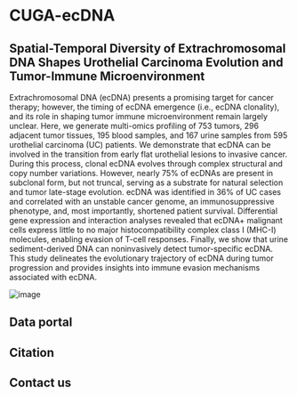 # CUGA-ecDNA
## Spatial-Temporal Diversity of Extrachromosomal DNA Shapes Urothelial Carcinoma Evolution and Tumor-Immune Microenvironment
Extrachromosomal DNA (ecDNA) presents a promising target for cancer therapy; however, the timing of ecDNA emergence (i.e., ecDNA clonality), and its role in shaping tumor immune microenvironment remain largely unclear. Here, we generate multi-omics profiling of 753 tumors, 296 adjacent tumor tissues, 195 blood samples, and 167 urine samples from 595 urothelial carcinoma (UC) patients. We demonstrate that ecDNA can be involved in the transition from early flat urothelial lesions to invasive cancer. During this process, clonal ecDNA evolves through complex structural and copy number variations. However, nearly 75% of ecDNAs are present in subclonal form, but not truncal, serving as a substrate for natural selection and tumor late-stage evolution. ecDNA was identified in 36% of UC cases and correlated with an unstable cancer genome, an immunosuppressive phenotype, and, most importantly, shortened patient survival. Differential gene expression and interaction analyses revealed that ecDNA+ malignant cells express little to no major histocompatibility complex class I (MHC-I) molecules, enabling evasion of T-cell responses. Finally, we show that urine sediment-derived DNA can noninvasively detect tumor-specific ecDNA. This study delineates the evolutionary trajectory of ecDNA during tumor progression and provides insights into immune evasion mechanisms associated with ecDNA.

![image](https://github.com/DreamLab-WeiLv/CUGA-ecDNA/assets/169130320/3c880284-6e2b-4cc5-8a0f-961c11d08cbf)


## Data portal

## Citation

## Contact us



